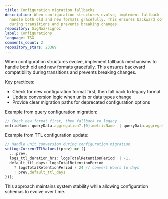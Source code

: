```yaml
---
title: Configuration migration fallbacks
description: When configuration structures evolve, implement fallback mechanisms to
  handle both old and new formats gracefully. This ensures backward compatibility
  during transitions and prevents breaking changes.
repository: SigNoz/signoz
label: Configurations
language: TSX
comments_count: 2
repository_stars: 23369
---
```


When configuration structures evolve, implement fallback mechanisms to handle both old and new formats gracefully. This ensures backward compatibility during transitions and prevents breaking changes.

Key practices:
- Check for new configuration format first, then fall back to legacy format
- Update conversion logic when units or data types change
- Provide clear migration paths for deprecated configuration options

Example from query configuration migration:
```typescript
// Check new format first, then fallback to legacy
metricName: queryData.aggregation?.[0].metricName || queryData.aggregateAttribute?.key
```

Example from TTL configuration update:
```typescript
// Handle unit conversion during configuration migration
setLogsCurrentTTLValues((prev) => ({
  ...prev,
  logs_ttl_duration_hrs: logsTotalRetentionPeriod || -1,
  default_ttl_days: logsTotalRetentionPeriod 
    ? logsTotalRetentionPeriod / 24 // convert Hours to days
    : prev.default_ttl_days
}));
```

This approach maintains system stability while allowing configuration schemas to evolve over time.
